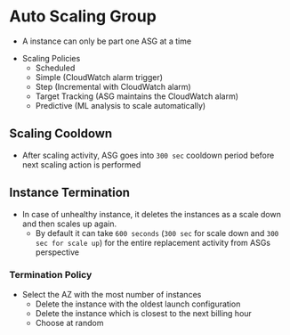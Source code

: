 # Auto Scaling Group
- A instance can only be part one ASG at a time
* Scaling Policies
	* Scheduled
	* Simple (CloudWatch alarm trigger)
	* Step (Incremental with CloudWatch alarm)
	* Target Tracking (ASG maintains the CloudWatch alarm)
	* Predictive (ML analysis to scale automatically)

## Scaling Cooldown
* After scaling activity, ASG goes into `300 sec` cooldown period before next scaling action is performed

## Instance Termination
* In case of unhealthy instance, it deletes the instances as a scale down and then scales up again. 
	* By default it can take `600 seconds` (`300 sec` for scale down and `300 sec for scale up`) for the entire replacement activity from ASGs perspective

### Termination Policy
* Select the AZ with the most number of instances
	- Delete the instance with the oldest launch configuration
	- Delete the instance which is closest to the next billing hour
	- Choose at random